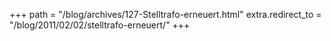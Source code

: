 +++
path = "/blog/archives/127-Stelltrafo-erneuert.html"
extra.redirect_to = "/blog/2011/02/02/stelltrafo-erneuert/"
+++
